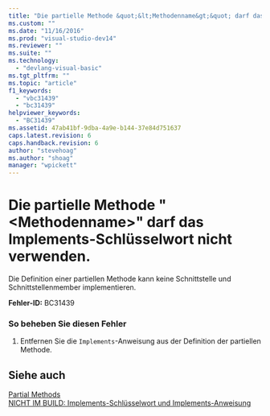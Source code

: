 ```yaml
---
title: "Die partielle Methode &quot;&lt;Methodenname&gt;&quot; darf das Implements-Schl&#252;sselwort nicht verwenden. | Microsoft Docs"
ms.custom: ""
ms.date: "11/16/2016"
ms.prod: "visual-studio-dev14"
ms.reviewer: ""
ms.suite: ""
ms.technology: 
  - "devlang-visual-basic"
ms.tgt_pltfrm: ""
ms.topic: "article"
f1_keywords: 
  - "vbc31439"
  - "bc31439"
helpviewer_keywords: 
  - "BC31439"
ms.assetid: 47ab41bf-9dba-4a9e-b144-37e84d751637
caps.latest.revision: 6
caps.handback.revision: 6
author: "stevehoag"
ms.author: "shoag"
manager: "wpickett"
---
```

# Die partielle Methode &quot;&lt;Methodenname&gt;&quot; darf das Implements-Schl&#252;sselwort nicht verwenden.
Die Definition einer partiellen Methode kann keine Schnittstelle und Schnittstellenmember implementieren.  
  
 **Fehler\-ID:** BC31439  
  
### So beheben Sie diesen Fehler  
  
1.  Entfernen Sie die `Implements`\-Anweisung aus der Definition der partiellen Methode.  
  
## Siehe auch  
 [Partial Methods](../../visual-basic/programming-guide/language-features/procedures/partial-methods.md)   
 [NICHT IM BUILD: Implements\-Schlüsselwort und Implements\-Anweisung](http://msdn.microsoft.com/de-de/b96560f7-6413-480f-a1e2-f80253bab5be)